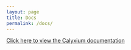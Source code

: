 ```yaml
---
layout: page
title: Docs
permalink: /docs/
---
```


<p><a href="{{ '/docs/index.html' | relative_url }}">Click here to view the Calyxium documentation</a></p>